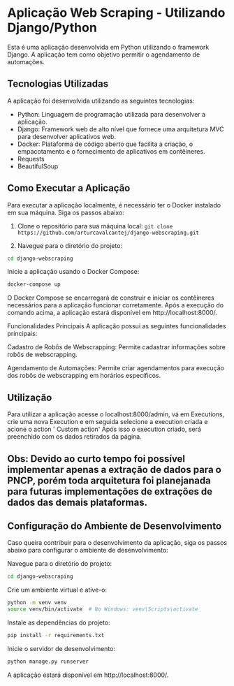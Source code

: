 # Aplicação Web Scraping - Utilizando Django/Python

Esta é uma aplicação desenvolvida em Python utilizando o framework Django. A aplicação tem como objetivo permitir o agendamento de automações.

## Tecnologias Utilizadas

A aplicação foi desenvolvida utilizando as seguintes tecnologias:

- Python: Linguagem de programação utilizada para desenvolver a aplicação.
- Django: Framework web de alto nível que fornece uma arquitetura MVC para desenvolver aplicativos web.
- Docker: Plataforma de código aberto que facilita a criação, o empacotamento e o fornecimento de aplicativos em contêineres.
- Requests
- BeautifulSoup

## Como Executar a Aplicação

Para executar a aplicação localmente, é necessário ter o Docker instalado em sua máquina. Siga os passos abaixo:

1. Clone o repositório para sua máquina local: `git clone https://github.com/arturcavalcantej/django-webscraping.git`

2. Navegue para o diretório do projeto:

```bash
cd django-webscraping
```
Inicie a aplicação usando o Docker Compose:
```bash
docker-compose up
```

O Docker Compose se encarregará de construir e iniciar os contêineres necessários para a aplicação funcionar corretamente. Após a execução do comando acima, a aplicação estará disponível em http://localhost:8000/.

Funcionalidades Principais
A aplicação possui as seguintes funcionalidades principais:

Cadastro de Robôs de Webscrapping: Permite cadastrar informações sobre robôs de webscrapping.

Agendamento de Automações: Permite criar agendamentos para execução dos robôs de webscrapping em horários específicos.

## Utilização

Para utilizar a aplicação acesse o localhost:8000/admin, vá em Executions, crie uma nova Execution e em seguida selecione a execution criada e acione o action ' Custom action'
Após isso o execution criado, será preenchido com os dados retirados da página.

## Obs: Devido ao curto tempo foi possível implementar apenas a extração de dados para o PNCP,  porém toda arquitetura foi planejanada para futuras implementações de extrações de dados das demais plataformas.


## Configuração do Ambiente de Desenvolvimento
Caso queira contribuir para o desenvolvimento da aplicação, siga os passos abaixo para configurar o ambiente de desenvolvimento:

Navegue para o diretório do projeto:


```	bash
cd django-webscraping
```	

Crie um ambiente virtual e ative-o:
```bash
python -m venv venv
source venv/bin/activate  # No Windows: venv\Scripts\activate
```
Instale as dependências do projeto:
```bash
pip install -r requirements.txt
```

Inicie o servidor de desenvolvimento:
```bash
python manage.py runserver
```	
A aplicação estará disponível em http://localhost:8000/.
